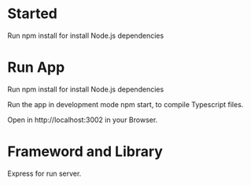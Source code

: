 # Started

Run npm install for install Node.js dependencies

# Run App

Run npm install for install Node.js dependencies

Run the app in development mode npm start, to compile Typescript files. 

Open in http://localhost:3002 in your Browser.

# Frameword and Library

Express for run server.

